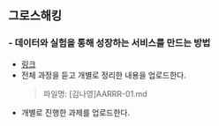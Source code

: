 ## 그로스해킹 
### - 데이터와 실험을 통해 성장하는 서비스를 만드는 방법
- [링크](https://www.inflearn.com/course/%EA%B7%B8%EB%A1%9C%EC%8A%A4%ED%95%B4%ED%82%B9-%EB%8D%B0%EC%9D%B4%ED%84%B0-%EC%8B%A4%ED%97%98-%EC%84%B1%EC%9E%A5-%EC%84%9C%EB%B9%84%EC%8A%A4/dashboard)
- 전체 과정을 듣고 개별로 정리한 내용을 업로드한다.
  > 파일명: [김나영]AARRR-01.md
- 개별로 진행한 과제를 업로드한다.